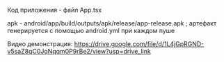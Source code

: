 Код приложения - файл App.tsx


apk - android/app/build/outputs/apk/release/app-release.apk ; артефакт генерируется с помощью android.yml при каждом пуше


Видео демонстрация: https://drive.google.com/file/d/1L4jGpRGND-v5saZ8qC0JqNqqm0P9rBe2/view?usp=drive_link
